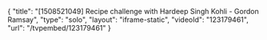{
    "title": "[1508521049] Recipe challenge with Hardeep Singh Kohli - Gordon Ramsay",
    "type": "solo",
    "layout": "iframe-static",
    "videoId": "123179461",
    "url": "\/tvpembed\/123179461"
}